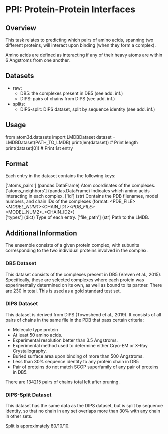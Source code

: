 # PPI: Protein-Protein Interfaces


## Overview

This task relates to predicting which pairs of amino acids, spanning two
different proteins, will interact upon binding (when they form a complex).

Amino acids are defined as interacting if any of their heavy atoms are within 6
Angstroms from one another.  


## Datasets

- raw: 
   - DB5: the complexes present in DB5 (see add. inf.)
   - DIPS: pairs of chains from DIPS (see add. inf.)
- splits:
   - DIPS-split: DIPS dataset, split by sequence identity (see add. inf.)


## Usage

from atom3d.datasets import LMDBDataset
dataset = LMDBDataset(PATH_TO_LMDB)
print(len(dataset))  # Print length
print(dataset[0])  # Print 1st entry


## Format

Each entry in the dataset contains the following keys:

['atoms_pairs'] (pandas.DataFrame) Atom coordinates of the complexes.
['atoms_neighbors'] (pandas.DataFrame) Indicates which amino acids interacting in each complex.
['id'] (str) Contains the PDB filenames, model numbers, and chain IDs of the complexes
    (format: <PDB_FILE>_<MODEL_NUM1>_<CHAIN_ID1>_<PDB_FILE>_<MODEL_NUM2>_<CHAIN_ID2>)  
['types'] (dict) Type of each entry.
['file_path'] (str) Path to the LMDB.


## Additional Information

The ensemble consists of a given protein complex, with subunits corresponding 
to the two individual proteins involved in the complex.

### DB5 Dataset

This dataset consists of the complexes present in DB5 (Vreven et al., 2015).
Specifically, these are selected complexes where each protein was experimentally
determined on its own, as well as bound to its partner.  There are 230 in total.
This is used as a gold standard test set.

### DIPS Dataset

This dataset is derived from DIPS (Townshend et al., 2019).  It consists of all
pairs of chains in the same file in the PDB that pass certain criteria:

- Molecule type protein
- At least 50 amino acids.
- Experimental resolution better than 3.5 Angstroms.
- Experimental method used to determine either Cryo-EM or X-Ray Crystallography.
- Buried surface area upon binding of more than 500 Angstroms.
- Less than 30% sequence identity to any protein chain in DB5
- Pair of proteins do not match SCOP superfamily of any pair of proteins in DB5.

There are 134215 pairs of chains total left after pruning.

### DIPS-Split Dataset

This dataset has the same data as the DIPS dataset, but is split
by sequence identity, so that no chain in any set overlaps more than 30% with
any chain in other sets.

Split is approximately 80/10/10.

